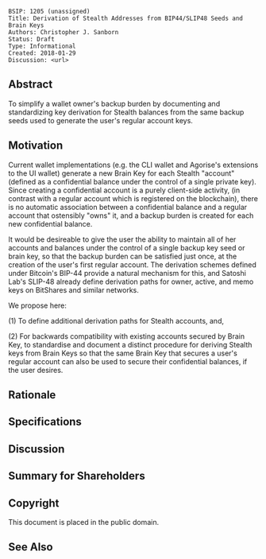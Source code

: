     BSIP: 1205 (unassigned)
    Title: Derivation of Stealth Addresses from BIP44/SLIP48 Seeds and Brain Keys
    Authors: Christopher J. Sanborn
    Status: Draft
    Type: Informational
    Created: 2018-01-29
    Discussion: <url>


## Abstract

To simplify a wallet owner's backup burden by documenting and standardizing key derivation for Stealth balances from the same backup seeds used to generate the user's regular account keys.

## Motivation

Current wallet implementations (e.g. the CLI wallet and Agorise's extensions to the UI wallet) generate a new Brain Key for each Stealth "account" (defined as a confidential balance under the control of a single private key).  Since creating a confidential account is a purely client-side activity, (in contrast with a regular account which is registered on the blockchain), there is no automatic association between a confidential balance and a regular account that ostensibly "owns" it, and a backup burden is created for each new confidential balance.

It would be desireable to give the user the ability to maintain all of her accounts and balances under the control of a single backup key seed or brain key, so that the backup burden can be satisfied just once, at the creation of the user's first regular account.  The derivation schemes defined under Bitcoin's BIP-44 provide a natural mechanism for this, and Satoshi Lab's SLIP-48 already define derivation paths for owner, active, and memo keys on BitShares and similar networks.

We propose here:

(1) To define additional derivation paths for Stealth accounts, and,

(2) For backwards compatibility with existing accounts secured by Brain Key, to standardise and document a distinct procedure for deriving Stealth keys from Brain Keys so that the same Brain Key that secures a user's regular account can also be used to secure their confidential balances, if the user desires.

## Rationale
## Specifications
## Discussion
## Summary for Shareholders
## Copyright

This document is placed in the public domain.

## See Also
